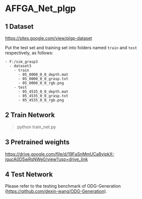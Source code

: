 # AFFGA_Net_plgp

## 1 Dataset

https://sites.google.com/view/plgp-dataset

Put the test set and training set into folders named `train` and `test` respectively, as follows:

```
- F:/sim_grasp3
  - dataset3
    - train
      - 05_0000_0_0_depth.mat
      - 05_0000_0_0_grasp.txt
      - 05_0000_0_0_rgb.png
    - test
      - 05_4535_0_0_depth.mat
      - 05_4535_0_0_grasp.txt
      - 05_4535_0_0_rgb.png
```

## 2 Train Network

> python train_net.py

## 3 Pretrained weights

https://drive.google.com/file/d/19FaSnMmUCa8yjpkX-jgucA0D5wRsNWe0/view?usp=drive_link

## 4 Test Network

Please refer to the testing benchmark of ODG-Generation (https://github.com/dexin-wang/ODG-Generation).
